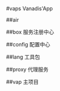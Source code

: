
#vaps       Vanadis'App

##air

##box       服务注册中心

##config    配置中心

##lang      工具包

##proxy     代理服务

##vap       主项目